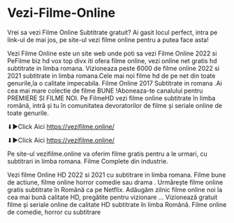 # Vezi-Filme-Online
Vrei sa vezi Filme Online Subtitrate gratuit? Ai gasit locul perfect, intra pe link-ul de mai jos, pe site-ul vezi filme online pentru a putea face asta!

Vezi Filme Online este un site web unde poti sa vezi  Filme Online 2022 si PeFilme biz hd vox top divx iti ofera filme online, vezi online net gratis hd subtitrate in limba romana.
Vizioneaza peste 6000 de filme online 2022 si 2021 subtitrate in limba romana.Cele mai noi filme hd de pe net din toate genurile,la o calitate impecabila.
Filme Online 2017 Subtitrate in romana .Ai cea mai mare colectie de filme BUNE !Aboneaza-te canalului pentru PREMIERE SI FILME NOI.
Pe FilmeHD vezi filme online subtitrate în limba română, intră și tu în comunitatea devoratorilor de filme și seriale online de toate genurile.

⬇▶️Click Aici https://vezifilme.online/

⬇▶️Click Aici https://vezifilme.online/

Pe site-ul vezifilme.online va oferim filme gratis pentru a le urmari, cu subtitrari in limba romana. Filme Complete din industrie.

Vezi filme Online HD 2022 si 2021 cu subtitrare in limba romana. Filme bune de actiune, filme online horror comedie sau drama .
Urmărește filme online gratis subtitrate în Română ca pe Netflix. Adăugăm zilnic filme online noi la cea mai bună calitate HD, pregătite pentru vizionare ...
Vizionează gratuit filme și seriale online de calitate HD subtitrate în limba Română. Filme online de comedie, horror cu subtitrare 
